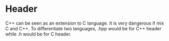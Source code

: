 # Header
C++ can be seen as an extension to C language.
It is very dangerous if mix C and C++. 
To differentiate two languages, .hpp would be for C++ header while .h would be for C header.